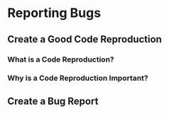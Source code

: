 # Reporting Bugs

## Create a Good Code Reproduction

### What is a Code Reproduction?

### Why is a Code Reproduction Important?

## Create a Bug Report
